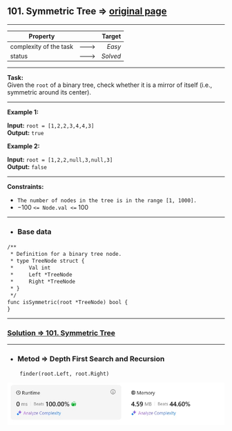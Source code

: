 ## 101. Symmetric Tree => [original page](https://leetcode.com/problems/symmetric-tree/description/ "https://leetcode.com/problems/symmetric-tree/description/")

---
| Property               |      |   Target |              
|------------------------|:----:|---------:|
| complexity of the task | ---> |   _Easy_ |
| status                 | ---> | _Solved_ |

---
**Task:**  
Given the `root` of a binary tree, check whether it is a mirror of itself (i.e., symmetric around its center).

---
**Example 1:**

**Input:** `root = [1,2,2,3,4,4,3]`  
**Output:** `true`  

**Example 2:**

**Input:** `root = [1,2,2,null,3,null,3]`  
**Output:** `false`

---
**Constraints:**
   * `The number of nodes in the tree is in the range [1, 1000].`
   * $-100$ `<= Node.val <=` $100$

---
* ### Base data

```Golang
/**
 * Definition for a binary tree node.
 * type TreeNode struct {
 *     Val int
 *     Left *TreeNode
 *     Right *TreeNode
 * }
 */
func isSymmetric(root *TreeNode) bool {
}
```

---
### [Solution => 101. Symmetric Tree](https://github.com/Ekvo/Leetcode-problems/blob/main/Leetcode-Problems-List/0101-Symmetric-Tree/symmetricTree.go "https://github.com/Ekvo/Leetcode-problems/blob/main/Leetcode-Problems-List/0101-Symmetric-Tree/symmetricTree.go")

---
* ### Metod => Depth First Search and Recursion
```Golang
    finder(root.Left, root.Right)
```

![submit](https://github.com/Ekvo/Leetcode-problems/blob/main/Leetcode-Problems-Submit-Screenshots/101_Symmetric_Tree.jpg)
    